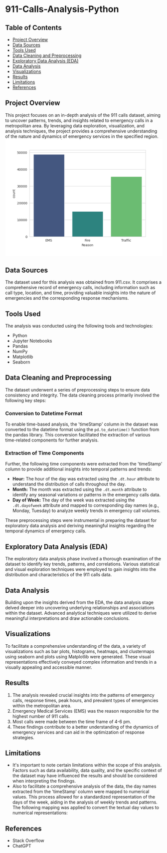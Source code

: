 # 911-Calls-Analysis-Python

## Table of Contents

- [Project Overview](project-overview)
- [Data Sources](#data-sources)
- [Tools Used](#tools-used)
- [Data Cleaning and Preprocessing](#data-cleaning-and-preprocessing)
- [Exploratory Data Analysis (EDA)](#exploratory-data-analysis-(EDA))
- [Data Analysis](#data-analysis)
- [Visualizations](#visualizations)
- [Results](#results)
- [Limitations](#limitations)
- [References](#references)

## Project Overview
This project focuses on an in-depth analysis of the 911 calls dataset, aiming to uncover patterns, trends, and insights related to emergency calls in a metropolitan area. By leveraging data exploration, visualization, and analysis techniques, the project provides a comprehensive understanding of the nature and dynamics of emergency services in the specified region.
![Project Overview Image](https://raw.githubusercontent.com/manroop79/911-Calls-Analysis-Python/main/Visualization.png)

## Data Sources
The dataset used for this analysis was obtained from 911.csv. It comprises a comprehensive record of emergency calls, including information such as call type, location, and time, providing valuable insights into the nature of emergencies and the corresponding response mechanisms.

## Tools Used
The analysis was conducted using the following tools and technologies:

- Python
- Jupyter Notebooks
- Pandas
- NumPy
- Matplotlib
- Seaborn

## Data Cleaning and Preprocessing

The dataset underwent a series of preprocessing steps to ensure data consistency and integrity. The data cleaning process primarily involved the following key steps:

### Conversion to Datetime Format

To enable time-based analysis, the 'timeStamp' column in the dataset was converted to the datetime format using the `pd.to_datetime()` function from the pandas library. This conversion facilitated the extraction of various time-related components for further analysis.

### Extraction of Time Components

Further, the following time components were extracted from the 'timeStamp' column to provide additional insights into temporal patterns and trends:

- **Hour:** The hour of the day was extracted using the `.dt.hour` attribute to understand the distribution of calls throughout the day.
- **Month:** The month was extracted using the `.dt.month` attribute to identify any seasonal variations or patterns in the emergency calls data.
- **Day of Week:** The day of the week was extracted using the `.dt.dayofweek` attribute and mapped to corresponding day names (e.g., Monday, Tuesday) to analyze weekly trends in emergency call volumes.

These preprocessing steps were instrumental in preparing the dataset for exploratory data analysis and deriving meaningful insights regarding the temporal dynamics of emergency calls.

## Exploratory Data Analysis (EDA)
The exploratory data analysis phase involved a thorough examination of the dataset to identify key trends, patterns, and correlations. Various statistical and visual exploration techniques were employed to gain insights into the distribution and characteristics of the 911 calls data.

## Data Analysis
Building upon the insights derived from the EDA, the data analysis stage delved deeper into uncovering underlying relationships and associations within the dataset. Advanced analytical techniques were utilized to derive meaningful interpretations and draw actionable conclusions.

## Visualizations
To facilitate a comprehensive understanding of the data, a variety of visualizations such as bar plots, histograms, heatmaps, and clustermaps using seaborn and plots using Matplotlib were generated. These visual representations effectively conveyed complex information and trends in a visually appealing and accessible manner.

## Results
1. The analysis revealed crucial insights into the patterns of emergency calls, response times, peak hours, and prevalent types of emergencies within the metropolitan area.
2. Emergency Medical Services (EMS) was the reason responsible for the highest number of 911 calls.
3. Most calls were made between the time frame of 4-6 pm.
4. These findings contribute to a better understanding of the dynamics of emergency services and can aid in the optimization of response strategies.

## Limitations
- It's important to note certain limitations within the scope of this analysis. Factors such as data availability, data quality, and the specific context of the dataset may have influenced the results and should be considered when interpreting the findings.
- Also to facilitate a comprehensive analysis of the data, the day names extracted from the 'timeStamp' column were mapped to numerical values. This process allowed for a standardized representation of the days of the week, aiding in the analysis of weekly trends and patterns. The following mapping was applied to convert the textual day values to numerical representations:

## References
- Stack Overflow
- ChatGPT
